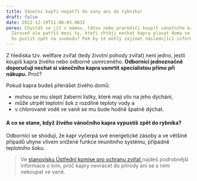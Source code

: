 ```yaml
---
title: Vánoční kapři nepatří do vany ani do rybníka!
draft: false
date: 2022-12-19T11:06:03.083Z
perex: Chystáš se jít s mámou, tátou nebo prarodiči koupit vánočního kapra?
  Zároveň ale patříš mezi ty, kteří chtějí nechat kapra plavat doma ve vaně nebo
  ho pustit zpět na svobodu? Pak by tě mohly zajímat následující informace.
---
```

Z hlediska tzv. wellfare zvířat (tedy životní pohody zvířat) není jedno, jestli koupíš kapra živého nebo odborně usmrceného. **Odborníci jednoznačně doporučují nechat si vánočního kapra usmrtit specialistou přímo při nákupu.** Proč?

Pokud kapra budeš přenášet živého domů: 

* mohou se mu slepit žaberní lístky, které mají vliv na jeho dýchání,  
* může utrpět teplotní šok z rozdílné teploty vody a
* v chlorované vodě ve vaně se mu bude hodně špatně dýchat.

#### A co se stane, když živého vánočního kapra vypustíš zpět do rybníka? 

Odborníci se shodují, že kapr vyčerpá své energetické zásoby a ve většině případů uhyne vlivem snížené funkce imunitního systému, případně teplotního šoku. 

> Ve [stanovisku Ústřední komise pro ochranu zvířat ](https://eagri.cz/public/web/file/692123/_2021k_prodeji_zivych_ryb.pdf)najdeš podrobnější informace o tom, proč kapry nevracet do přírody ani se s nimi nekoupat ve vaně.[](https://eagri.cz/public/web/file/692123/_2021k_prodeji_zivych_ryb.pdf)